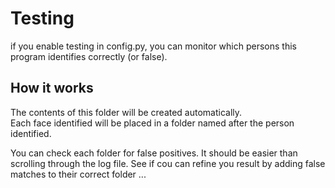 # Testing

if you enable testing in config.py, you can monitor which persons this program identifies correctly (or false).  

## How it works

The contents of this folder will be created automatically.  
Each face identified will be placed in a folder named after the person identified.

You can check each folder for false positives. It should be easier than scrolling through the log file. 
See if cou can refine you result by adding false matches to their correct folder ...
